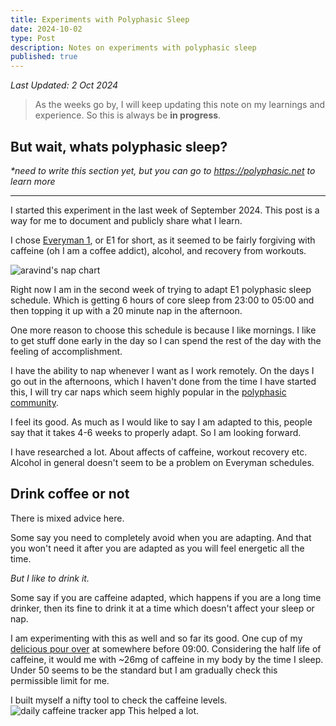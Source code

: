 ```yaml
---
title: Experiments with Polyphasic Sleep
date: 2024-10-02
type: Post
description: Notes on experiments with polyphasic sleep
published: true
---
```

*Last Updated: 2 Oct 2024*

> As the weeks go by, I will keep updating this note on my learnings and experience. So this is always be **in progress**.

## But wait, whats polyphasic sleep?

*\*need to write this section yet, but you can go to https://polyphasic.net to learn more*

---
I started this experiment in the last week of September 2024. This post is a way for me to document and publicly share what I learn.

I chose [Everyman 1](https://www.polyphasic.net/everyman-1/), or E1 for short, as it seemed to be fairly forgiving with caffeine (oh I am a coffee addict), alcohol, and recovery from workouts.

![aravind's nap chart](https://ik.imagekit.io/aravindballa/website/aravind-nap-chart.png?updatedAt=1727832529075)

Right now I am in the second week of trying to adapt E1 polyphasic sleep schedule. Which is getting 6 hours of core sleep from 23:00 to 05:00 and then topping it up with a 20 minute nap in the afternoon.

One more reason to choose this schedule is because I like mornings. I like to get stuff done early in the day so I can spend the rest of the day with the feeling of accomplishment.

I have the ability to nap whenever I want as I work remotely. On the days I go out in the afternoons, which I haven't done from the time I have started this, I will try car naps which seem highly popular in the [polyphasic community](https://www.reddit.com/r/polyphasic/).

I feel its good. As much as I would like to say I am adapted to this, people say that it takes 4-6 weeks to properly adapt. So I am looking forward.

I have researched a lot. About affects of caffeine, workout recovery etc. Alcohol in general doesn't seem to be a problem on Everyman schedules.

## Drink coffee or not
There is mixed advice here.

Some say you need to completely avoid when you are adapting. And that you won't need it after you are adapted as you will feel energetic all the time.

*But I like to drink it.*

Some say if you are caffeine adapted, which happens if you are a long time drinker, then its fine to drink it at a time which doesn't affect your sleep or nap.

I am experimenting with this as well and so far its good. One cup of my [delicious pour over](https://aravindballa.com/writings/coffee) at somewhere before 09:00. Considering the half life of caffeine, it would me with ~26mg of caffeine in my body by the time I sleep. Under 50 seems to be the standard but I am gradually check this permissible limit for me.

I built myself a nifty tool to check the caffeine levels.
![daily caffeine tracker app](https://ik.imagekit.io/aravindballa/website/caffeine-tracker.png?updatedAt=1727834740774)
This helped a lot.